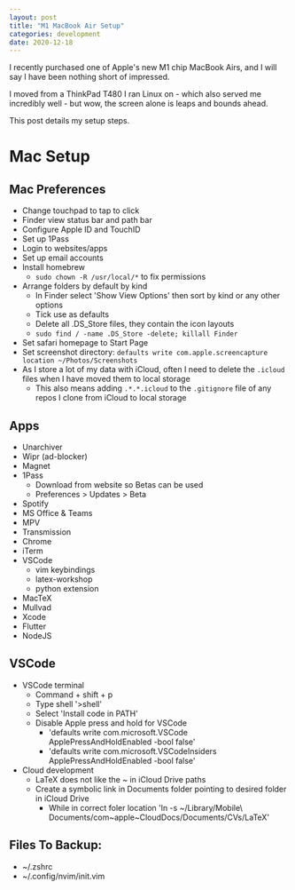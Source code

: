 ```yaml
---
layout: post 
title: "M1 MacBook Air Setup"
categories: development
date: 2020-12-18
---
```


I recently purchased one of Apple's new M1 chip MacBook Airs, and I will say I have been nothing short of impressed.

I moved from a ThinkPad T480 I ran Linux on - which also served me incredibly well - but wow, the screen alone is leaps and bounds ahead. 

This post details my setup steps.

# Mac Setup

## Mac Preferences
- Change touchpad to tap to click
- Finder view status bar and path bar
- Configure Apple ID and TouchID
- Set up 1Pass
- Login to websites/apps
- Set up email accounts
- Install homebrew
  - `sudo chown -R /usr/local/*` to fix permissions
- Arrange folders by default by kind 
  - In Finder select 'Show View Options' then sort by kind or any other options
  - Tick use as defaults
  - Delete all .DS_Store files, they contain the icon layouts
  - `sudo find / -name .DS_Store -delete; killall Finder`
- Set safari homepage to Start Page
- Set screenshot directory: `defaults write com.apple.screencapture location ~/Photos/Screenshots`
- As I store a lot of my data with iCloud, often I need to delete the `.icloud` files when I have moved them to local storage
  - This also means adding `.*.*.icloud` to the `.gitignore` file of any repos I clone from iCloud to local storage
## Apps
- Unarchiver
- Wipr (ad-blocker)
- Magnet
- 1Pass
  - Download from website so Betas can be used
  - Preferences > Updates > Beta
- Spotify
- MS Office & Teams
- MPV
- Transmission
- Chrome
- iTerm
- VSCode
  - vim keybindings
  - latex-workshop
  - python extension
- MacTeX
- Mullvad 
- Xcode 
- Flutter
- NodeJS

## VSCode
- VSCode terminal 
  - Command + shift + p
  - Type shell '>shell'
  - Select 'Install code in PATH'
  - Disable Apple press and hold for VSCode
    - 'defaults write com.microsoft.VSCode ApplePressAndHoldEnabled -bool false'
    - 'defaults write com.microsoft.VSCodeInsiders ApplePressAndHoldEnabled -bool false'
- Cloud development
  - LaTeX does not like the ~ in iCloud Drive paths
  - Create a symbolic link in Documents folder pointing to desired folder in iCloud Drive
    - While in correct foler location 'ln -s ~/Library/Mobile\ Documents/com\~apple\~CloudDocs/Documents/CVs/LaTeX' 

## Files To Backup:
- ~/.zshrc
- ~/.config/nvim/init.vim 
